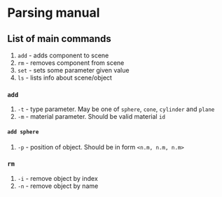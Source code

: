 # Parsing manual

## List of main commands
1) `add` - adds component to scene
2) `rm` - removes component from scene
3) `set` - sets some parameter given value
3) `ls` - lists info about scene/object

### `add`
1) `-t` - type parameter. May be one of `sphere`, `cone`, `cylinder` and `plane`
1) `-m` - material parameter. Should be valid material `id`

#### `add sphere`
1) `-p` - position of object. Should be in form `<n.m, n.m, n.m>`

### `rm`
1) `-i` - remove object by index
1) `-n` - remove object by name
